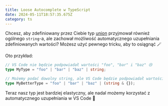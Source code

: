 ```yaml
---
title: Loose Autocomplete w TypeScript
date: 2024-05-11T18:57:35.675Z
category: ts
---
```


Chcesz, aby zdefiniowany przez Ciebie typ [union](https://www.typescriptlang.org/docs/handbook/2/everyday-types.html#union-types) przyjmował również ogólnego `string`-a, ale zachował możliwość automatycznego uzupełniania zdefiniowanych wartości? Możesz użyć pewnego tricku, aby to osiągnąć 🪄

Oto przykład:

```typescript
// VS Code nie będzie podpowiadał wartości "foo", "bar" i "baz" 😢
type MyType = "foo" | "bar" | "baz" | string;

// Możemy podać dowolny string, ale VS Code będzie podpowiadał wartości "foo", "bar" i "baz" 🤩
type MyBetterType = "foo" | "bar" | "baz" | (string & {});
```

Teraz nasz typ jest bardziej elastyczny, ale nadal możemy korzystać z automatycznego uzupełniania w VS Code 💪
